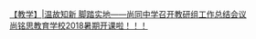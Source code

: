   
[【教学】|温故知新 脚踏实地——尚同中学召开教研组工作总结会议](http://www.dianyue.me/archives/851/ez06aq8vxhq036t6/)  
[尚铭思教育学校2018暑期开课啦！！！](http://www.dianyue.me/archives/361/7dxmzd52xtfvpp8u/)